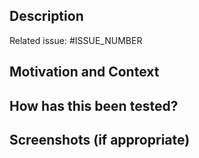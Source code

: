 <!--- These comments are hidden when you submit the pull request, --->
<!--- so you do not need to remove them. --->

<!--- Before opening a pull request, go over all the following points: --->
<!--- * I have read the contributor guide (CONTRIBUTING.md) --->
<!--- * My code follows the code style of this project --->
<!--- * I added tests to cover my changes --->
<!--- * If needed, I updated the documentation --->
<!--- * If needed, I added tranlations if they are needed --->
<!--- * If needed, I added migration files and checked for potential conflicts --->

<!--- This project only accepts pull requests related to open issues. --->
<!--- If suggesting a new feature or change, please discuss it in an issue first. --->
<!--- If fixing a bug, there should be an issue describing it with steps to reproduce. --->

<!--- Please provide a general summary of your changes in the title of the pull request --->

## Description
<!--- Describe your changes in detail --->

<!--- Please link to a releated issue here --->
Related issue: #ISSUE_NUMBER

## Motivation and Context
<!--- Why is this change required? What problem does it solve? --->

## How has this been tested?
<!--- Please describe in detail how you tested your changes. --->
<!--- Include details of your testing environment, and the tests you ran to --->
<!--- see how your change affects other areas of the code, etc. --->

## Screenshots (if appropriate)

<!--- This pull request template is adapted from: --->
<!--- https://github.com/TalAter/open-source-templates (MIT License). --->
<!--- https://github.com/dec0dOS/amazing-github-template (MIT License). --->
